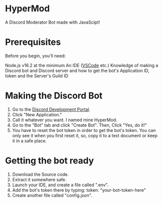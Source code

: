 # HyperMod
A Discord Moderator Bot made with JavaScipt!

# Prerequisites
Before you begin, you'll need:

Node.js v16.2 at the minimum
An IDE ([VSCode](https://code.visualstudio.com) etc.)
Knowledge of making a Discord bot and Discord server and how to get the bot's Application ID, token and the Server's Guild ID

# Making the Discord Bot
1. Go to the [Discord Development Portal](https://developer.discord.com/applications).
2. Click "New Application."
3. Call it whatever you want. I named mine HyperMod.
4. Go to the "Bot" tab and click "Create Bot". Then, Click "Yes, do it!"
5. You have to reset the bot token in order to get the bot's token. You can only see it when you first reset it, so, copy it to a text document or keep it in a safe place.

# Getting the bot ready
1. Download the Source code.
2. Extract it somewhere safe.
3. Launch your IDE, and create a file called ".env".
4. Add the bot's token there by typing: token: "your-bot-token-here" 
5. Create another file called "config.json".
